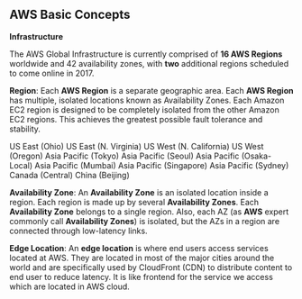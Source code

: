 AWS Basic Concepts
-
**Infrastructure**

The AWS Global Infrastructure is currently comprised of **16 AWS Regions** worldwide and 42 availability zones, with **two** additional regions scheduled to come online in 2017. 

**Region**: 
Each **AWS Region** is a separate geographic area. Each **AWS Region** has multiple, isolated locations known as Availability Zones.
Each Amazon EC2 region is designed to be completely isolated from the other Amazon EC2 regions. This achieves the greatest possible fault tolerance and stability.

US East (Ohio)
US East (N. Virginia)
US West (N. California)
US West (Oregon)
Asia Pacific (Tokyo)
Asia Pacific (Seoul)
Asia Pacific (Osaka-Local)
Asia Pacific (Mumbai)
Asia Pacific (Singapore)
Asia Pacific (Sydney)
Canada (Central)
China (Beijing)



**Availability Zone**:
An **Availability Zone** is an isolated location inside a region. Each region is made up by several **Availability Zones**. Each **Availability Zone** belongs to a single region. Also, each AZ (as **AWS** expert commonly call **Availability Zones**) is isolated, but the AZs in a region are connected through low-latency links.

**Edge Location**:
An **edge location** is where end users access services located at AWS. They are located in most of the major cities around the world and are specifically used by CloudFront (CDN) to distribute content to end user to reduce latency. It is like frontend for the service we access which are located in AWS cloud.
<!--stackedit_data:
eyJoaXN0b3J5IjpbMTk4NjQyNDQ5MywtMTYwNDcwMDg2NywxNT
k4MDE2OTM5LDkyNjMwMjkwNiw5NjkwODU3OTYsLTE1MDQ2Mjkw
NSwtMTc3MTIyOTY0M119
-->